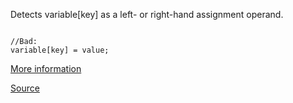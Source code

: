 Detects variable[key] as a left- or right-hand assignment operand.

```

//Bad:
variable[key] = value;

```

[More information](https://web.archive.org/web/20150430062816/https://blog.liftsecurity.io/2015/01/15/the-dangers-of-square-bracket-notation)

[Source](https://github.com/nodesecurity/eslint-plugin-security#detect-object-injection)
